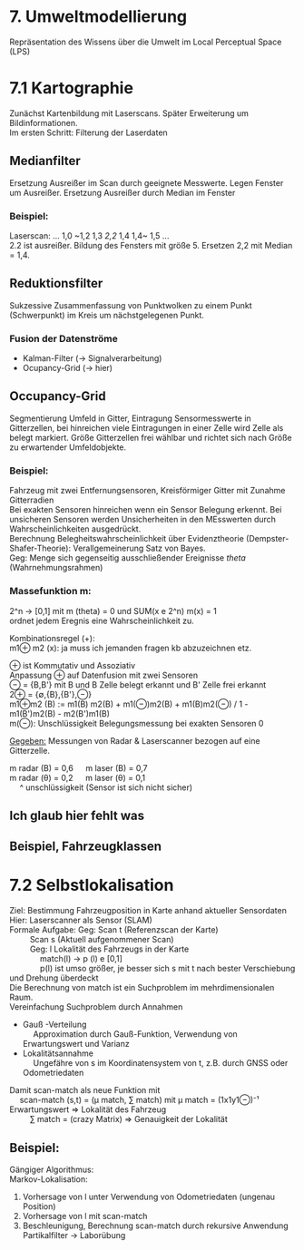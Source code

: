 # 7. Umweltmodellierung
Repräsentation des Wissens über die Umwelt im Local Perceptual Space (LPS)

# 7.1 Kartographie
Zunächst Kartenbildung mit Laserscans. Später Erweiterung um Bildinformationen. <br>
Im ersten Schritt: Filterung der Laserdaten<br>
## Medianfilter
Ersetzung Ausreißer im Scan durch geeignete Messwerte. Legen Fenster um Ausreißer. Ersetzung  Ausreißer durch Median im Fenster

### Beispiel:
Laserscan: ... 1,0 ~1,2 1,3 *2,2* 1,4 1,4~ 1,5 ... <br>
2.2 ist ausreißer. Bildung des Fensters mit größe 5. Ersetzen 2,2 mit Median = 1,4.

## Reduktionsfilter
Sukzessive Zusammenfassung von Punktwolken zu einem Punkt (Schwerpunkt) im Kreis um nächstgelegenen Punkt. <br>

### Fusion der Datenströme
- Kalman-Filter (-> Signalverarbeitung)
- Ocupancy-Grid (-> hier)

## Occupancy-Grid
Segmentierung Umfeld in Gitter, Eintragung Sensormesswerte in Gitterzellen, bei hinreichen viele Eintragungen in einer Zelle wird Zelle als belegt markiert. Größe Gitterzellen frei wählbar und richtet sich nach Größe zu erwartender Umfeldobjekte. <br>

### Beispiel:
Fahrzeug mit zwei Entfernungsensoren, Kreisförmiger Gitter mit Zunahme Gitterradien<br>
Bei exakten Sensoren hinreichen wenn ein Sensor Belegung erkennt. Bei unsicheren Sensoren werden Unsicherheiten in den MEsswerten durch Wahrscheinlichkeiten ausgedrückt.<br>
Berechnung Belegheitswahrscheinlichkeit über Evidenztheorie (Dempster-Shafer-Theorie): Verallgemeinerung Satz von Bayes. <br>
Geg: Menge sich gegenseitig ausschließender Ereignisse *theta* (Wahrnehmungsrahmen)<br>

### Massefunktion m: 
2^n -> [0,1]  mit m (theta) = 0 und SUM(x e 2^n) m(x) = 1 <br> 
ordnet jedem Eregnis eine Wahrscheinlichkeit zu. <br>

Kombinationsregel (+): <br>
m1⊕ m2 (x): ja muss ich jemanden fragen kb abzuzeichnen etz.

⊕ ist Kommutativ und Assoziativ<br>
Anpassung ⊕ auf Datenfusion mit zwei Sensoren<br>
⊖ = {B,B'} mit B und B Zelle belegt erkannt und B' Zelle frei erkannt<br>
2⊕ = {∅,{B},{B'},⊖} <br>
m1⊕m2 (B) := m1(B) m2(B) + m1(⊖)m2(B) + m1(B)m2(⊖) / 1 - m1(B')m2(B) - m2(B')m1(B) <br>
m(⊖): Unschlüssigkeit Belegungsmessung bei exakten Sensoren 0 <br>

<u>Gegeben:</u> Messungen von Radar & Laserscanner bezogen auf eine Gitterzelle.

m radar (B) = 0,6 &emsp; m laser (B) = 0,7 <br>
m radar (θ) = 0,2 &emsp; m laser (θ) = 0,1 <br>
&emsp; ^ unschlüssigkeit (Sensor ist sich nicht sicher) <br>


## Ich glaub hier fehlt was

## Beispiel, Fahrzeugklassen


# 7.2 Selbstlokalisation
Ziel: Bestimmung Fahrzeugposition in Karte anhand aktueller Sensordaten <br>
Hier: Laserscanner als Sensor (SLAM) <br>
Formale Aufgabe: Geg: Scan t (Referenzscan der Karte) <br>
&emsp; &emsp; Scan s (Aktuell aufgenommener Scan) <br>
&emsp; &emsp; Geg: l Lokalität des Fahrzeugs in der Karte <br>
&emsp; &emsp; &emsp; match(l) -> p (l) e [0,1] <br>
&emsp; &emsp; &emsp; p(l) ist umso größer, je besser sich s mit t nach bester Verschiebung und Drehung überdeckt <br>
Die Berechnung von match ist ein Suchproblem im mehrdimensionalen Raum. <br>
Vereinfachung Suchproblem durch Annahmen<br>
* Gauß -Verteilung <br>
&emsp; Approximation durch Gauß-Funktion, Verwendung von Erwartungswert und Varianz
* Lokalitätsannahme<br>
&emsp; Ungefähre von s im Koordinatensystem von t, z.B. durch GNSS oder Odometriedaten

Damit scan-match als neue Funktion mit <br>
&emsp; scan-match (s,t) = (µ match, ∑ match) mit µ match = (1x1y1⊖)⁻¹ Erwartungswert => Lokalität des Fahrzeug<br>
&emsp; &emsp; ∑ match = (crazy Matrix) => Genauigkeit der Lokalität

## Beispiel:
Gängiger Algorithmus: <br>
Markov-Lokalisation:<br>
1. Vorhersage von l unter Verwendung von Odometriedaten (ungenau Position)
1. Vorhersage von l mit scan-match
1. Beschleunigung, Berechnung scan-match  durch rekursive Anwendung Partikalfilter -> Laborübung

